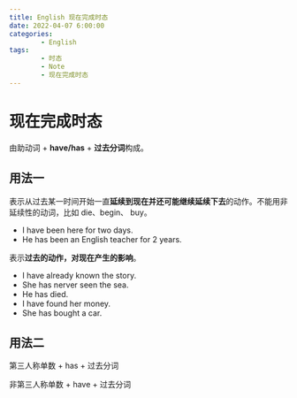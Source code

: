 ```yaml
---
title: English 现在完成时态
date: 2022-04-07 6:00:00
categories:
        - English
tags:
        - 时态
        - Note
        - 现在完成时态
---
```


# 现在完成时态

由助动词 + **have/has** + **过去分词**构成。

## 用法一

表示从过去某一时间开始一直**延续到现在并还可能继续延续下去**的动作。不能用非延续性的动词，比如 die、begin、 buy。

- I have been here for two days.
- He has been an English teacher for 2 years.

表示**过去的动作，对现在产生的影响**。

- I have already known the story.
- She has nerver seen the sea.
- He has died.
- I have found her money.
- She has bought a car.

## 用法二







第三人称单数 + has + 过去分词

非第三人称单数 + have + 过去分词

